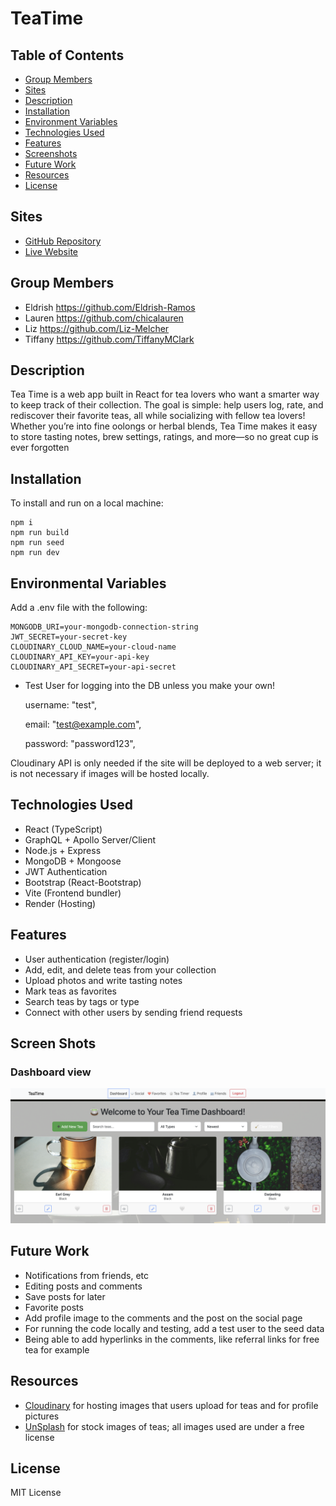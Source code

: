 # TeaTime

## Table of Contents

- [Group Members](#group-members)
- [Sites](#sites)
- [Description](#description)
- [Installation](#installation)
- [Environment Variables](#environmental-variables)
- [Technologies Used](#technologies-used)
- [Features](#features)
- [Screenshots](#screenshots)
- [Future Work](#future-work)
- [Resources](#resources)
- [License](#license)

## Sites

- [GitHub Repository](https://github.com/chicalauren/TeaTime)
- [Live Website](https://teatime-wcue.onrender.com/login)

## Group Members

- Eldrish https://github.com/Eldrish-Ramos
- Lauren https://github.com/chicalauren
- Liz https://github.com/Liz-Melcher
- Tiffany https://github.com/TiffanyMClark

## Description

Tea Time is a web app built in React for tea lovers who want a smarter way to keep track of their collection. The goal is simple: help users log, rate, and rediscover their favorite teas, all while socializing with fellow tea lovers! Whether you’re into fine oolongs or herbal blends, Tea Time makes it easy to store tasting notes, brew settings, ratings, and more—so no great cup is ever forgotten

## Installation

To install and run on a local machine:

```
npm i
npm run build
npm run seed
npm run dev
```

## Environmental Variables

Add a .env file with the following:

```
MONGODB_URI=your-mongodb-connection-string
JWT_SECRET=your-secret-key
CLOUDINARY_CLOUD_NAME=your-cloud-name
CLOUDINARY_API_KEY=your-api-key
CLOUDINARY_API_SECRET=your-api-secret
```

- Test User for logging into the DB unless you make your own!

  username: "test",

  email: "test@example.com",

  password: "password123",

Cloudinary API is only needed if the site will be deployed to a web server; it is not necessary if images will be hosted locally.

## Technologies Used

- React (TypeScript)
- GraphQL + Apollo Server/Client
- Node.js + Express
- MongoDB + Mongoose
- JWT Authentication
- Bootstrap (React-Bootstrap)
- Vite (Frontend bundler)
- Render (Hosting)

## Features

- User authentication (register/login)
- Add, edit, and delete teas from your collection
- Upload photos and write tasting notes
- Mark teas as favorites
- Search teas by tags or type
- Connect with other users by sending friend requests

## Screen Shots

### Dashboard view

![Dashboard](client/public/screenshots/dashboard.png)

## Future Work

- Notifications from friends, etc
- Editing posts and comments
- Save posts for later
- Favorite posts
- Add profile image to the comments and the post on the social page
- For running the code locally and testing, add a test user to the seed data
- Being able to add hyperlinks in the comments, like referral links for free tea for example

## Resources

- [Cloudinary](https://cloudinary.com/) for hosting images that users upload for teas and for profile pictures
- [UnSplash](https://unsplash.com/) for stock images of teas; all images used are under a free license

## License

MIT License
